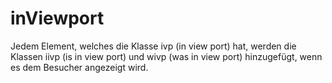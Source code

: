 # inViewport
Jedem Element, welches die Klasse ivp (in view port) hat, werden die Klassen iivp (is in view port) und wivp (was in view port) hinzugefügt, wenn es dem Besucher angezeigt wird.

